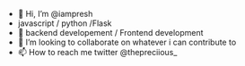 - 👋 Hi, I’m @iampresh
- javascript / python /Flask
- 🌱 backend developement / Frontend development
- 💞️ I’m looking to collaborate on whatever i can contribute to
- 📫 How to reach me twitter @thepreciious_ 

<!---
iampresh/iampresh is a ✨ special ✨ repository because its `README.md` (this file) appears on your GitHub profile.
You can click the Preview link to take a look at your changes.
--->
